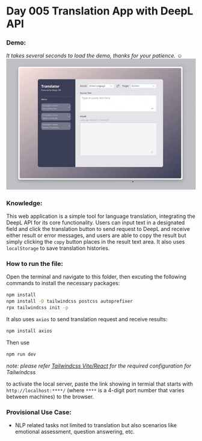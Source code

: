# Day 005 Translation App with DeepL API

### Demo:
*It takes several seconds to load the demo, thanks for your patience.* :relaxed:
<img src="./gif/005_translation_app.gif" alt="Demo gif">

### Knowledge:
This web application is a simple tool for language translation, integrating the DeepL API for its core functionality. Users can input text in a designated field and click the translation button to send request to DeepL and receive either result or error messages, and users are able to copy the result but simply clicking the `copy` button places in the result text area. It also uses `localStorage` to save translation histories. 

### How to run the file:
Open the terminal and navigate to this folder, then excuting the following commands to install the necessary packages:
```bash
npm install
npm install -D tailwindcss postcss autoprefixer
rpx tailwindcss init -p
```

It also uses `axios` to send translation request and receive results:
```bash
npm install axios
```

Then use
```bash
npm run dev
```
*note: please refer [Tailwindcss Vite/React](https://tailwindcss.com/docs/guides/vite#react) for the required configuration for Tailwindcss*

to activate the local server, paste the link showing in termial that starts with ``http://localhost:****/`` (where `****` is a 4-digit port number that varies between machines) to the browser.

### Provisional Use Case:
- NLP related tasks not limited to translation but also scenarios like emotional assessment, question answering, etc.